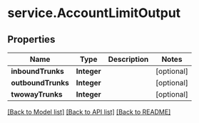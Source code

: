 # service.AccountLimitOutput

## Properties
Name | Type | Description | Notes
------------ | ------------- | ------------- | -------------
**inboundTrunks** | **Integer** |  | [optional] 
**outboundTrunks** | **Integer** |  | [optional] 
**twowayTrunks** | **Integer** |  | [optional] 

[[Back to Model list]](../README.md#documentation-for-models) [[Back to API list]](../README.md#documentation-for-api-endpoints) [[Back to README]](../README.md)


